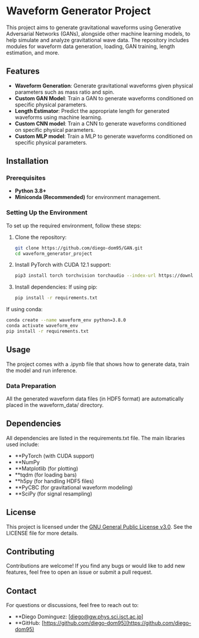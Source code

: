 # Waveform Generator Project

This project aims to generate gravitational waveforms using Generative Adversarial Networks (GANs), alongside other machine learning models, to help simulate and analyze gravitational wave data. The repository includes modules for waveform data generation, loading, GAN training, length estimation, and more.

## Features

- **Waveform Generation**: Generate gravitational waveforms given physical parameters such as mass ratio and spin.
- **Custom GAN Model**: Train a GAN to generate waveforms conditioned on specific physical parameters.
- **Length Estimator**: Predict the appropriate length for generated waveforms using machine learning.
- **Custom CNN model**: Train a CNN to generate waveforms conditioned on specific physical parameters.
- **Custom MLP model**: Train a MLP to generate waveforms conditioned on specific physical parameters.

## Installation

### Prerequisites
- **Python 3.8+**
- **Miniconda (Recommended)** for environment management.

### Setting Up the Environment
To set up the required environment, follow these steps:

1. Clone the repository:
   ```bash
   git clone https://github.com/diego-dom95/GAN.git
   cd waveform_generator_project
   ```

2. Install PyTorch with CUDA 12.1 support:
   ```bash
   pip3 install torch torchvision torchaudio --index-url https://download.pytorch.org/whl/cu121
   ```

4. Install dependencies: If using pip:
   ```bash
   pip install -r requirements.txt
   ```
   
If using conda:
   ```bash
   conda create --name waveform_env python=3.8.0
   conda activate waveform_env
   pip install -r requirements.txt
   ```

## Usage
The project comes with a .ipynb file that shows how to generate data, train the model and run inference.

### Data Preparation
All the generated waveform data files (in HDF5 format) are automatically placed in the waveform_data/ directory.

## Dependencies
All dependencies are listed in the requirements.txt file. The main libraries used include:

- **PyTorch (with CUDA support)
- **NumPy
- **Matplotlib (for plotting)
- **tqdm (for loading bars)
- **h5py (for handling HDF5 files)
- **PyCBC (for gravitational waveform modeling)
- **SciPy (for signal resampling)

## License
This project is licensed under the [GNU General Public License v3.0](https://www.gnu.org/licenses/gpl-3.0.en.html). See the LICENSE file for more details.

## Contributing
Contributions are welcome! If you find any bugs or would like to add new features, feel free to open an issue or submit a pull request.

## Contact
For questions or discussions, feel free to reach out to:

- **Diego Dominguez: [diego@gw.phys.sci.isct.ac.jp]
- **GitHub: [https://github.com/diego-dom95](https://github.com/diego-dom95)
